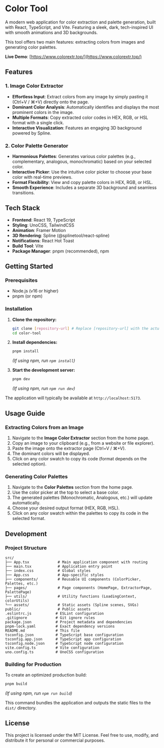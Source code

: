 # Color Tool

A modern web application for color extraction and palette generation, built with React, TypeScript, and Vite. Featuring a sleek, dark, tech-inspired UI with smooth animations and 3D backgrounds.

This tool offers two main features: extracting colors from images and generating color palettes.

**Live Demo**: [https://www.colorextr.top/](https://www.colorextr.top/)

## Features

### 1. Image Color Extractor
- **Effortless Input**: Extract colors from any image by simply pasting it (Ctrl+V / ⌘+V) directly onto the page.
- **Dominant Color Analysis**: Automatically identifies and displays the most prominent colors in the image.
- **Multiple Formats**: Copy extracted color codes in HEX, RGB, or HSL format with a single click.
- **Interactive Visualization**: Features an engaging 3D background powered by Spline.

### 2. Color Palette Generator
- **Harmonious Palettes**: Generates various color palettes (e.g., complementary, analogous, monochromatic) based on your selected color.
- **Interactive Picker**: Use the intuitive color picker to choose your base color with real-time previews.
- **Format Flexibility**: View and copy palette colors in HEX, RGB, or HSL.
- **Smooth Experience**: Includes a separate 3D background and seamless transitions.

## Tech Stack

- **Frontend**: React 19, TypeScript
- **Styling**: UnoCSS, TailwindCSS
- **Animation**: Framer Motion
- **3D Rendering**: Spline (@splinetool/react-spline)
- **Notifications**: React Hot Toast
- **Build Tool**: Vite
- **Package Manager**: pnpm (recommended), npm

## Getting Started

### Prerequisites

- Node.js (v16 or higher)
- pnpm (or npm)

### Installation

1.  **Clone the repository:**
    ```bash
    git clone [repository-url] # Replace [repository-url] with the actual URL
    cd color-tool
    ```

2.  **Install dependencies:**
    ```bash
    pnpm install
    ```
    *(If using npm, run `npm install`)*

3.  **Start the development server:**
    ```bash
    pnpm dev
    ```
    *(If using npm, run `npm run dev`)*

The application will typically be available at `http://localhost:5173`.

## Usage Guide

### Extracting Colors from an Image
1.  Navigate to the **Image Color Extractor** section from the home page.
2.  Copy an image to your clipboard (e.g., from a website or file explorer).
3.  Paste the image onto the extractor page (Ctrl+V / ⌘+V).
4.  The dominant colors will be displayed.
5.  Click on any color swatch to copy its code (format depends on the selected option).

### Generating Color Palettes
1.  Navigate to the **Color Palettes** section from the home page.
2.  Use the color picker at the top to select a base color.
3.  The generated palettes (Monochromatic, Analogous, etc.) will update automatically.
4.  Choose your desired output format (HEX, RGB, HSL).
5.  Click on any color swatch within the palettes to copy its code in the selected format.

## Development

### Project Structure
```plaintext
src/
├── App.tsx             # Main application component with routing
├── main.tsx            # Application entry point
├── index.css           # Global styles
├── App.css             # App-specific styles
├── components/         # Reusable UI components (ColorPicker, Palettes, etc.)
├── pages/              # Page components (HomePage, ExtractorPage, PalettePage)
├── utils/              # Utility functions (LoadingContext, colorUtils)
└── assets/             # Static assets (Spline scenes, SVGs)
public/                 # Public assets
.eslintrc.js           # ESLint configuration
.gitignore             # Git ignore rules
package.json           # Project metadata and dependencies
pnpm-lock.yaml         # Exact dependency versions
README.md              # This file
tsconfig.json          # TypeScript base configuration
tsconfig.app.json      # TypeScript app configuration
tsconfig.node.json     # TypeScript node configuration
vite.config.ts         # Vite configuration
uno.config.ts          # UnoCSS configuration
```

### Building for Production

To create an optimized production build:
```bash
pnpm build
```
*(If using npm, run `npm run build`)*

This command bundles the application and outputs the static files to the `dist/` directory.

## License

This project is licensed under the MIT License. Feel free to use, modify, and distribute it for personal or commercial purposes.
